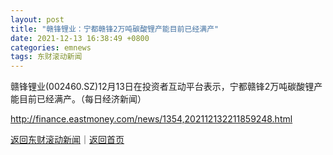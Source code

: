 ```yaml
---
layout: post
title: "赣锋锂业：宁都赣锋2万吨碳酸锂产能目前已经满产"
date: 2021-12-13 16:38:49 +0800
categories: emnews
tags: 东财滚动新闻
---
```


赣锋锂业(002460.SZ)12月13日在投资者互动平台表示，宁都赣锋2万吨碳酸锂产能目前已经满产。（每日经济新闻）

<http://finance.eastmoney.com/news/1354,202112132211859248.html>

[返回东财滚动新闻](//finews.withounder.com/emnews/)｜[返回首页](//finews.withounder.com/)